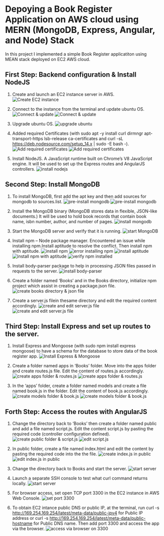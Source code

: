 # Depoying a Book Register Application on AWS cloud using MERN (MongoDB, Express, Angular, and Node) Stack 

In this project I implemented a simple Book Register applicatiton using MEAN stack deployed on EC2 AWS cloud.

## First Step: Backend configuration & Install NodeJS
1. Create and launch an EC2 instance server in AWS.
![Create EC2 instance](./images/launch-ec2-instance.jpg)

2. Connect to the instance from the terminal and update ubuntu OS.
![Connect & update](./images/connect-2-ubuntu.jpg)
![Connect & update](./images/update-2-ubuntu.jpg)

3. Upgrade ubuntu OS.
![upgrade ubuntu](./images/upgrade-ubuntu.jpg)

4. Added required Certificates (with sudo apt -y install curl dirmngr apt-transport-https lsb-release ca-certificates and curl -sL https://deb.nodesource.com/setup_14.x | sudo -E bash  -).
![Add required certificates](./images/added-certificate1.jpg)
![Add required certificates](./images/added-certificate2.jpg)

5. Install NodeJS.
A JavaScript runtime built on Chrome’s V8 JavaScript engine. It will be used to set up the Express routes and AngularJS controllers. 
![install nodejs](./images/install-nodejs.jpg)

## Second Step: Install MongoDB

1. To install MongoDB, first add the apt key and then add sources for mongodb to sources.list.
![pre-install mongodb](./images/pre-2-install-mongodb1.jpg)
![pre-install mongodb](./images/pre-2-install-mongodb2.jpg)


2. Install the MongoDB binary (MongoDB stores data in flexible, JSON-like documents.) It will be used to hold book records that contain book name, isbn number, author, and number of pages.
![install mongodb](./images/install-mongodb.jpg)

3. Start the MongoDB server and verify that it is running.
![start MongoDB](./images/verify-mongodb-runining.jpg)

4. Install npm – Node package manager. Encountered an issue while installing npm.Install aptitude to resolve the conflict. Then install npm with aptitude.
![install npm](./images/install-npm.jpg)
![error installing npm](./images/install-npm1.jpg)
![install aptitude](./images/install-npm2.jpg)
![install npm with aptitude](./images/install-npm3.jpg)
![verify npm installed](./images/install-npm4.jpg)

5. Install body-parser package to help in processing JSON files passed in requests to the server.
![install body-parser](./images/install-body-parser-package.jpg)

6. Create a folder named ‘Books’ and in the Books directory, initialize npm project which assist in creating a package.json file.
![create books directory & json file](./images/create-init-book.jpg)

7. Create a server.js filein thesame directory and edit the required content accordingly.
![create and edit server.js file](./images/create-server.js.jpg)
![create and edit server.js file](./images/editing-server.js.jpg)

## Third Step: Install Express and set up routes to the server.

1. Install Express and Mongoose (with sudo npm install express mongoose) to have a schema for the database to store data of the book register app.
![Install Express & Mongoose](./images/install-express-mongoose.jpg)

2. Create a folder named apps in ‘Books’ folder. Move into the apps folder and create routes.js file. Edit the content of routes.js accordingly.
![create apps folder & routes.js](./images/create-apps-routes.js.jpg)
![create apps folder & routes.js](./images/create-routes.js.jpg)


3. In the ‘apps’ folder, create a folder named models and create a file named book.js in the folder. Edit the content of book.js accordingly.
![create models folder & book.js](./images/create-models-books.js.jpg)
![create models folder & book.js](./images/edit-book.js-in-models.jpg)

## Forth Step: Access the routes with AngularJS

1. Change the directory back to ‘Books’ then create a folder named public and add a file named script.js. Edit the content script.js by pasting the required code (controller configuration defined).
![create public folder & script.js](./images/create-public-script.jpg)
![edit script.js](./images/edit-script.js-in-public.jpg)

2. In public folder, create a file named index.html and edit the content by pasting the required code into the the file.
![create index.js in public](./images/create-index.js-in-public.jpg)
![edit index.js in public](./images/edit-index.js-in-public.jpg)

3. Change the directory back to Books and start the server.
![start server](./images/chang-2-book-snode.jpg)

4. Launch a separate SSH console to test what curl command returns locally.
![start server](./images/return-curl.jpg)

5. For browser access, set open TCP port 3300 in the EC2 instance in  AWS Web Console.
![set port 3300](./images/set-port-3300.jpg)

6. To obtain EC2 intance public DNS or public IP, at the terminal, run curl -s http://169.254.169.254/latest/meta-data/public-ipv4 for Public IP address or curl -s http://169.254.169.254/latest/meta-data/public-hostname for Public DNS name. Then add port 3300 and access the app via the browser.
![access via browser on 3300](./images/browser-access.jpg)